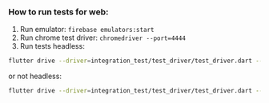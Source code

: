 ### How to run tests for web:
1. Run emulator: `firebase emulators:start`
2. Run chrome test driver: `chromedriver --port=4444`
3. Run tests
headless:
``` zsh
flutter drive --driver=integration_test/test_driver/test_driver.dart --target=integration_test/e2e_tests.dart -d web-server
```
or not headless:
``` zsh
flutter drive --driver=integration_test/test_driver/test_driver.dart --target=integration_test/e2e_tests.dart -d chrome
```

